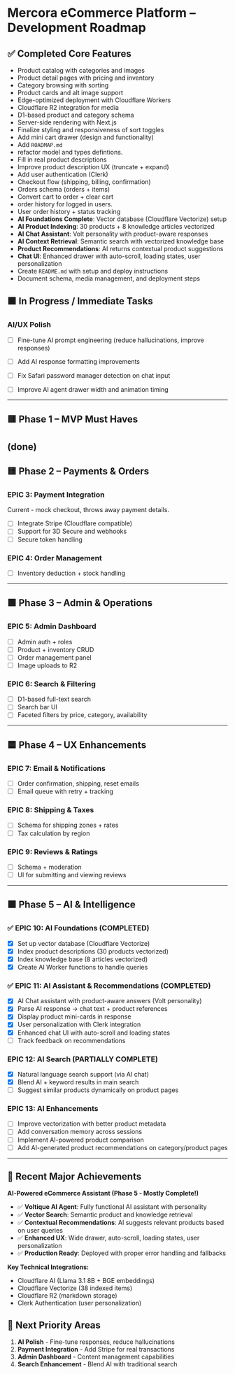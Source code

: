 # Mercora eCommerce Platform – Development Roadmap

## ✅ Completed Core Features
- Product catalog with categories and images
- Product detail pages with pricing and inventory
- Category browsing with sorting
- Product cards and alt image support
- Edge-optimized deployment with Cloudflare Workers
- Cloudflare R2 integration for media
- D1-based product and category schema
- Server-side rendering with Next.js
- Finalize styling and responsiveness of sort toggles
- Add mini cart drawer (design and functionality)
- Add `ROADMAP.md`
- refactor model and types defintions.
- Fill in real product descriptions
- Improve product description UX (truncate + expand)
- Add user authentication (Clerk)
- Checkout flow (shipping, billing, confirmation)
- Orders schema (orders + items)
- Convert cart to order + clear cart
- order history for logged in users.
- User order history + status tracking
- **AI Foundations Complete**: Vector database (Cloudflare Vectorize) setup
- **AI Product Indexing**: 30 products + 8 knowledge articles vectorized
- **AI Chat Assistant**: Volt personality with product-aware responses
- **AI Context Retrieval**: Semantic search with vectorized knowledge base
- **Product Recommendations**: AI returns contextual product suggestions
- **Chat UI**: Enhanced drawer with auto-scroll, loading states, user 
personalization
- Create `README.md` with setup and deploy instructions
- Document schema, media management, and deployment steps

## 🟧 In Progress / Immediate Tasks

### AI/UX Polish
- [ ] Fine-tune AI prompt engineering (reduce hallucinations, improve responses)
- [ ] Add AI response formatting improvements
- [ ] Fix Safari password manager detection on chat input
- [ ] Improve AI agent drawer width and animation timing


---

## 🟥 Phase 1 – MVP Must Haves
(done)
---

## 🟨 Phase 2 – Payments & Orders

### EPIC 3: Payment Integration
Current - mock checkout, throws away payment details.
- [ ] Integrate Stripe (Cloudflare compatible)
- [ ] Support for 3D Secure and webhooks
- [ ] Secure token handling

### EPIC 4: Order Management
- [ ] Inventory deduction + stock handling

---

## 🟩 Phase 3 – Admin & Operations

### EPIC 5: Admin Dashboard
- [ ] Admin auth + roles
- [ ] Product + inventory CRUD
- [ ] Order management panel
- [ ] Image uploads to R2

### EPIC 6: Search & Filtering
- [ ] D1-based full-text search
- [ ] Search bar UI
- [ ] Faceted filters by price, category, availability

---

## 🟦 Phase 4 – UX Enhancements

### EPIC 7: Email & Notifications
- [ ] Order confirmation, shipping, reset emails
- [ ] Email queue with retry + tracking

### EPIC 8: Shipping & Taxes
- [ ] Schema for shipping zones + rates
- [ ] Tax calculation by region

### EPIC 9: Reviews & Ratings
- [ ] Schema + moderation
- [ ] UI for submitting and viewing reviews

---

## 🟪 Phase 5 – AI & Intelligence

### ✅ EPIC 10: AI Foundations (COMPLETED)
- [x] Set up vector database (Cloudflare Vectorize)
- [x] Index product descriptions (30 products vectorized)
- [x] Index knowledge base (8 articles vectorized)
- [x] Create AI Worker functions to handle queries

### ✅ EPIC 11: AI Assistant & Recommendations (COMPLETED)
- [x] AI Chat assistant with product-aware answers (Volt personality)
- [x] Parse AI response → chat text + product references
- [x] Display product mini-cards in response
- [x] User personalization with Clerk integration
- [x] Enhanced chat UI with auto-scroll and loading states
- [ ] Track feedback on recommendations

### EPIC 12: AI Search (PARTIALLY COMPLETE)
- [x] Natural language search support (via AI chat)
- [x] Blend AI + keyword results in main search
- [ ] Suggest similar products dynamically on product pages

### EPIC 13: AI Enhancements
- [ ] Improve vectorization with better product metadata
- [ ] Add conversation memory across sessions
- [ ] Implement AI-powered product comparison
- [ ] Add AI-generated product recommendations on category/product pages

---

## 🎯 Recent Major Achievements

**AI-Powered eCommerce Assistant (Phase 5 - Mostly Complete!)**
- ✅ **Voltique AI Agent**: Fully functional AI assistant with personality
- ✅ **Vector Search**: Semantic product and knowledge retrieval 
- ✅ **Contextual Recommendations**: AI suggests relevant products based on user queries
- ✅ **Enhanced UX**: Wide drawer, auto-scroll, loading states, user personalization
- ✅ **Production Ready**: Deployed with proper error handling and fallbacks

**Key Technical Integrations:**
- Cloudflare AI (Llama 3.1 8B + BGE embeddings)
- Cloudflare Vectorize (38 indexed items)
- Cloudflare R2 (markdown storage)
- Clerk Authentication (user personalization)

## 🚀 Next Priority Areas

1. **AI Polish** - Fine-tune responses, reduce hallucinations
2. **Payment Integration** - Add Stripe for real transactions  
3. **Admin Dashboard** - Content management capabilities
4. **Search Enhancement** - Blend AI with traditional search 

